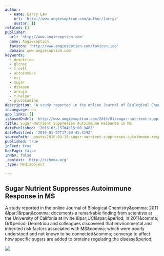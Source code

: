 ```yaml
---
author:
  - name: Larry Law
    url: 'http://www.angiesoption.com/author/larry/'
    avatar: {}
related: []
publisher:
  url: 'http://www.angiesoption.com'
  name: Angiesoption
  favicon: 'http://www.angiesoption.com/favicon.ico'
  domain: www.angiesoption.com
keywords:
  - demetriou
  - glcnac
  - t-cell
  - autoimmune
  - uci
  - sugar
  - disease
  - araujo
  - t-helper
  - glucosamine
description: 'A study reported in the online Journal of Biological Chemistry, 2011 (1), documents a remarkable finding from scientists at the University of Califonia at Irvine (UCI). In 2011, Dr. Demetriou and colleagues discovered that environmental and inherited risk factors associated with MS, which were poorly understood and not known to be connected, converge to affect how specific sugars are added to proteins regulating the disease.'
inLanguage: en
app_links: []
isBasedOnUrl: 'http://www.angiesoption.com/2016/01/sugar-nutrient-suppresses-autoimmune-response-in-ms/?inf_contact_key=3e3765d70157b2e8b828632525db7ffa000f50377f29b6749a2f7b84e8827a50'
title: Sugar Nutrient Suppresses Autoimmune Response in MS
datePublished: '2016-03-15T04:15:00.948Z'
dateModified: '2016-01-27T17:09:45.419Z'
sourcePath: _posts/2016-03-15-sugar-nutrient-suppresses-autoimmune-response-in-ms.md
published: true
inFeed: true
hasPage: false
inNav: false
_context: 'http://schema.org'
_type: MediaObject

---
```

<article style=""><h1>Sugar Nutrient Suppresses Autoimmune Response in MS</h1><p>A study reported in the online Journal of Biological Chemistry&amp;comma; 2011 &amp;lpar;1&amp;rpar;&amp;comma; documents a remarkable finding from scientists at the University of Califonia at Irvine &amp;lpar;UCI&amp;rpar;&amp;period; In 2011&amp;comma; Dr&amp;period; Demetriou and colleagues discovered that environmental and inherited risk factors associated with MS&amp;comma; which were poorly understood and not known to be connected&amp;comma; converge to affect how specific sugars are added to proteins regulating the disease&amp;period;</p><img src="https://d1yoaun8syyxxt.cloudfront.net/kt197-41a56f9c-0174-4c5f-9b97-4c5cecdaa63d-v2" /></article>